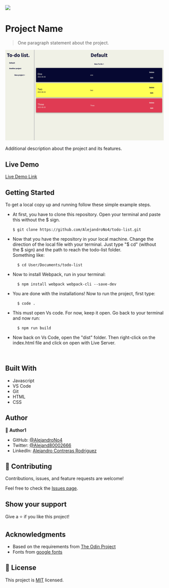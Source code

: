![](https://img.shields.io/badge/Microverse-blueviolet)

# Project Name

> One paragraph statement about the project.

<p align="center">
  <img src="app_screenshot.png" width="800">
</p>

Additional description about the project and its features.


## Live Demo

[Live Demo Link](https://livedemo.com)


## Getting Started

To get a local copy up and running follow these simple example steps.

- At first, you have to clone this repository. Open your terminal and paste this without the $ sign.

      $ git clone https://github.com/AlejandroNo4/todo-list.git

- Now that you have the repository in your local machine. Change the direction of the local file with your terminal. Just type "$ cd" (without the $ sign) and the path to reach the todo-list folder.<br/>
  Something like:

        $ cd User/Documents/todo-list

- Now to install Webpack, run in your terminal:

        $ npm install webpack webpack-cli --save-dev

- You are done with the installations! Now to run the project, first type:

        $ code .

- This must open Vs code. For now, keep it open. Go back to your terminal and now run: 

        $ npm run build

- Now back on Vs Code, open the "dist" folder. Then right-click on the index.html file and click on open with Live Server.

<br/>

## Built With

- Javascript
- VS Code
- Git
- HTML
- CSS

## Author

👤 **Author1**

- GitHub: [@AlejandroNo4](https://github.com/AlejandroNo4)
- Twitter: [@Alejand80002666](https://twitter.com/Alejand80002666)
- LinkedIn: [Alejandro Contreras Rodriguez](https://www.linkedin.com/in/alejandro-contreras-rodriguez-b524821b5)

## 🤝 Contributing

Contributions, issues, and feature requests are welcome!

Feel free to check the [Issues page](https://github.com/AlejandroNo4/todo-list/issues).

## Show your support

Give a ⭐️ if you like this project!

## Acknowledgments

- Based on the requirements from [The Odin Project](https://www.theodinproject.com/paths/full-stack-javascript/courses/javascript/lessons/todo-list)
- Fonts from [google fonts](https://fonts.google.com/)

## 📝 License

This project is [MIT](./MIT.md) licensed.

